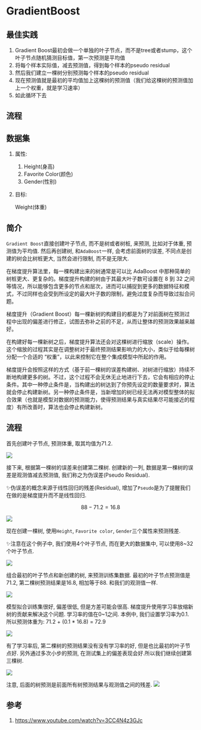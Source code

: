 # GradientBoost

## 最佳实践
1. Gradient Boost最初会做一个单独的叶子节点，而不是tree或者stump，这个叶子节点随机猜测目标值，第一次预测是平均值
2. 将每个样本实际值，减去预测值，得到每个样本的pseudo residual
3. 然后我们建立一棵树分别预测每个样本的pseudo residual
4. 现在预测值就是最初的平均值加上这棵树的预测值（我们给这棵树的预测值加上一个权重，就是学习速率）
5. 如此循环下去

## 流程

## 数据集

1. 属性:
    1. Height(身高)
    2. Favorite Color(颜色)
    3. Gender(性别)
2. 目标:

    Weight(体重)

## 简介


`Gradient Boost`直接创建叶子节点, 而不是树或者树桩, 来预测, 比如对于体重, 预测值为平均值. 然后再创建树, 和`AdaBoost`一样, 会考虑前面树的误差, 不同点是创建的树会比树桩更大, 当然会进行限制, 而不是无限大.


在梯度提升算法里，每一棵构建出来的树通常是可以比 AdaBoost 中那种简单的树桩更大、更复杂的。梯度提升构建的树由于其最大叶子数可设置在 8 到 32 之间等情况，所以能够包含更多的节点和层次，进而可以捕捉到更多的数据特征和模式，不过同样也会受到所设定的最大叶子数的限制，避免过度复杂而导致过拟合问题。

梯度提升（Gradient Boost）每一棵新树的构建目的都是为了对前面树在预测过程中出现的偏差进行修正，试图去弥补之前的不足，从而让整体的预测效果越来越好。

在构建好每一棵新树之后，梯度提升算法还会对这棵树进行缩放（scale）操作。这个缩放的过程其实是在调整树对于最终预测结果影响力的大小，类似于给每棵树分配一个合适的 “权重”，以此来控制它在整个集成模型中所起的作用。

梯度提升会按照这样的方式（基于前一棵树的误差构建树、对树进行缩放）持续不断地构建更多的树。不过，这个过程不会无休无止地进行下去，它会有相应的停止条件。其中一种停止条件是，当构建出的树达到了你预先设定的数量要求时，算法就会停止构建新树。另一种停止条件是，当新增加的树已经无法再对模型整体的拟合效果（也就是模型对数据的预测能力，使得预测结果与真实结果尽可能接近的程度）有所改善时，算法也会停止构建新树。



## 流程

首先创建叶子节点, 预测体重, 取其均值为71.2.

![](./梯度提升_回归/1.png)


接下来, 根据第一棵树的误差来创建第二棵树. 创建新的一列, 数据是第一棵树的误差是观测值减去预测值, 我们称之为伪误差(Pseudo Residual).

✨伪误差的概念来源于线性回归的残差(Residual), 增加了`Pseudo`是为了提醒我们在做的是梯度提升而不是线性回归.

$$ 88-71.2=16.8  $$

![](./梯度提升_回归/2.png)


现在创建一棵树, 使用`Height`, `Favorite color`, `Gender`三个属性来预测残差.

✨注意在这个例子中, 我们使用4个叶子节点, 而在更大的数据集中, 可以使用8~32个叶子节点.

![](./梯度提升_回归/3.gif)

组合最初的叶子节点和新创建的树, 来预测训练集数据. 最初的叶子节点预测值是71.2, 第二棵树预测结果是16.8, 相加等于88. 和我们的观测值一样.

![](./梯度提升_回归/4.gif)


模型拟合训练集很好, 偏差很低, 但是方差可能会很高. 梯度提升使用学习率放缩新树的贡献来解决这个问题. 学习率的值在0~1之间. 本例中, 我们设置学习率为0.1. 所以预测体重为: 71.2 + (0.1 * 16.8) = 72.9

![](./梯度提升_回归/5.png)

有了学习率后, 第二棵树的预测结果没有没有学习率的好, 但是也比最初的叶子节点好. 另外通过多次小步的预测, 在测试集上的偏差表现会好.所以我们继续创建第三棵树.

![](./梯度提升_回归/6.gif)


注意, 后面的树预测是前面所有树预测结果与观测值之间的残差.
![](./梯度提升_回归/7.png)



## 参考

1. https://www.youtube.com/watch?v=3CC4N4z3GJc